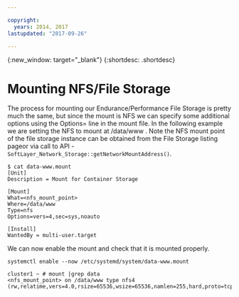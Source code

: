 ```yaml
---

copyright:
  years: 2014, 2017
lastupdated: "2017-09-26"

---
```

{:new_window: target="_blank"}
{:shortdesc: .shortdesc}

# Mounting NFS/File Storage

The process for mounting our Endurance/Performance File Storage is pretty much the same, but since the mount is NFS we can specify some additional options using the Options= line in the mount file. In the following example we are setting the NFS to mount at /data/www . Note the NFS mount point of the file storage instance can be obtained from the File Storage listing pageor via call to API -`SoftLayer_Network_Storage::getNetworkMountAddress()`.

```
$ cat data-www.mount
[Unit]
Description = Mount for Container Storage

[Mount]
What=<nfs_mount_point>
Where=/data/www
Type=nfs
Options=vers=4,sec=sys,noauto

[Install]
WantedBy = multi-user.target
```

We can now enable the mount and check that it is mounted properly.

```
systemctl enable --now /etc/systemd/system/data-www.mount

cluster1 ~ # mount |grep data
<nfs_mount_point> on /data/www type nfs4 (rw,relatime,vers=4.0,rsize=65536,wsize=65536,namlen=255,hard,proto=tcp,port=0,timeo=600,retrans=2,sec=sys,clientaddr=10.81.x.x,local_lock=none,addr=10.1.x.x)
```
